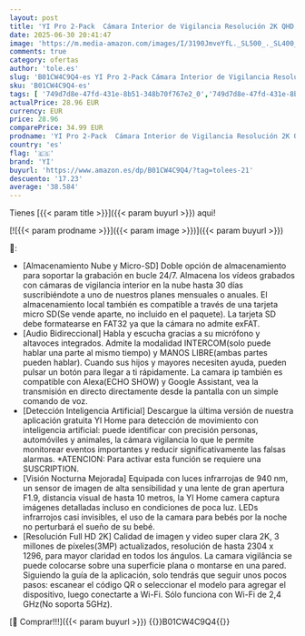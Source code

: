 ```yaml
---
layout: post
title: 'YI Pro 2-Pack  Cámara Interior de Vigilancia Resolución 2K QHD  Cámara IP WiFi 2.4GHz  Detección IA de Movimiento Humano y Control Remoto Visión Nocturna Cámara Compatible Alexa & Google Assistant'
date: 2025-06-30 20:41:47
image: 'https://m.media-amazon.com/images/I/3190JmveYfL._SL500_._SL400_.jpg'
comments: true
category: ofertas
author: 'tole.es'
slug: 'B01CW4C9Q4-es YI Pro 2-Pack Cámara Interior de Vigilancia Resolución 2K...'
sku: 'B01CW4C9Q4-es'
tags: [ '749d7d8e-47fd-431e-8b51-348b70f767e2_0','749d7d8e-47fd-431e-8b51-348b70f767e2_8501','Arborist Merchandising Root','CML-Tech','Cámaras de vigilancia','Cámaras de vigilancia en domo','Electrónica','Fotografía y videocámaras','Self Service','Smart Home and Security','Special Features Stores','Tech all','alexa','yi','🇪🇸', ]
actualPrice: 28.96 EUR
currency: EUR
price: 28.96
comparePrice: 34.99 EUR
prodname: 'YI Pro 2-Pack  Cámara Interior de Vigilancia Resolución 2K QHD  Cámara IP WiFi 2.4GHz  Detección IA de Movimiento Humano y Control Remoto Visión Nocturna Cámara Compatible Alexa & Google Assistant'
country: 'es'
flag: '🇪🇸'
brand: 'YI'
buyurl: 'https://www.amazon.es/dp/B01CW4C9Q4/?tag=tolees-21'
descuento: '17.23'
average: '38.584'
---
```


Tienes [{{< param title >}}]({{< param buyurl >}}) aqui!

[![{{< param prodname >}}]({{< param image >}})]({{< param buyurl >}})

🔎:

- [Almacenamiento Nube y Micro-SD] Doble opción de almacenamiento para soportar la grabación en bucle 24/7. Almacena los vídeos grabados con cámaras de vigilancia interior en la nube hasta 30 días suscribiéndote a uno de nuestros planes mensuales o anuales. El almacenamiento local también es compatible a través de una tarjeta micro SD(Se vende aparte, no incluido en el paquete). La tarjeta SD debe formatearse en FAT32 ya que la cámara no admite exFAT.
- [Audio Bidireccional] Habla y escucha gracias a su micrófono y altavoces integrados. Admite la modalidad INTERCOM(solo puede hablar una parte al mismo tiempo) y MANOS LIBRE(ambas partes pueden hablar). Cuando sus hijos y mayores necesiten ayuda, pueden pulsar un botón para llegar a ti rápidamente. La camara ip también es compatible con Alexa(ECHO SHOW) y Google Assistant, vea la transmisión en directo directamente desde la pantalla con un simple comando de voz.
- [Detección Inteligencia Artificial] Descargue la última versión de nuestra aplicación gratuita YI Home para detección de movimiento con inteligencia artificial: puede identificar con precisión personas, automóviles y animales, la cámara vigilancia lo que le permite monitorear eventos importantes y reducir significativamente las falsas alarmas. *ATENCION: Para activar esta función se requiere una SUSCRIPTION.
- [Visión Nocturna Mejorada] Equipada con luces infrarrojas de 940 nm, un sensor de imagen de alta sensibilidad y una lente de gran apertura F1.9, distancia visual de hasta 10 metros, la YI Home camera captura imágenes detalladas incluso en condiciones de poca luz. LEDs infrarrojos casi invisibles, el uso de la camara para bebés por la noche no perturbará el sueño de su bebé.
- [Resolución Full HD 2K] Calidad de imagen y video super clara 2K, 3 millones de píxeles(3MP) actualizados, resolución de hasta 2304 x 1296, para mayor claridad en todos los ángulos. La camara vigilância se puede colocarse sobre una superficie plana o montarse en una pared. Siguiendo la guía de la aplicación, solo tendrás que seguir unos pocos pasos: escanear el código QR o seleccionar el modelo para agregar el dispositivo, luego conectarte a Wi-Fi. Sólo funciona con Wi-Fi de 2,4 GHz(No soporta 5GHz).

[🛒 Comprar!!!]({{< param buyurl >}})
{{<world>}}B01CW4C9Q4{{</world>}}
